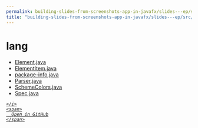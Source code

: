 ```yaml
---
permalink: building-slides-from-screenshots-app-in-javafx/slides---ep/src/main/java/engineer/mathsoftware/blog/slides/lang
title: "building-slides-from-screenshots-app-in-javafx/slides---ep/src/main/java/engineer/mathsoftware/blog/slides/lang"
---
```


# lang
<ul>
  <li>
    <a href="Element.java">
      Element.java
    </a>
  </li>
  <li>
    <a href="ElementItem.java">
      ElementItem.java
    </a>
  </li>
  <li>
    <a href="package-info.java">
      package-info.java
    </a>
  </li>
  <li>
    <a href="Parser.java">
      Parser.java
    </a>
  </li>
  <li>
    <a href="SchemeColors.java">
      SchemeColors.java
    </a>
  </li>
  <li>
    <a href="Spec.java">
      Spec.java
    </a>
  </li>
</ul>
<div class="social open-gh-btn my-4">
  <a class="btn btn-github" href="https://github.com/tobiasbriones/blog/tree/main/swe/dev/java/javafx/drawing/productivity/building-slides-from-screenshots-app-in-javafx/slides---ep/src/main/java/engineer/mathsoftware/blog/slides/lang" target="_blank">
    <i class="fab fa-github">
      
    </i>
    <span>
      Open in GitHub
    </span>
  </a>
</div>